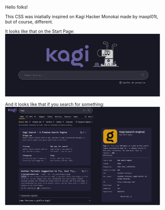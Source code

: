 Hello folks!

This CSS was iniatially inspired on Kagi Hacker Monokai made by maxpl01t, but of course, different.

It looks like that on the Start Page:
![Descrição da imagem](kagiMain.png)


And it looks like that if you search for something:
![Descrição da imagem](kagiSearching.png)
